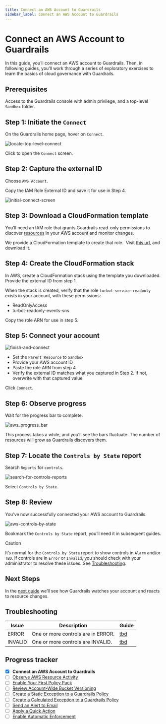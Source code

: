 ```yaml
---
title: Connect an AWS Account to Guardrails
sidebar_label: Connect an AWS Account to Guardrails
---
```



# Connect an AWS Account to Guardrails

In this guide, you’ll connect an AWS account to Guardrails. Then, in following guides, you’ll work through a series of exploratory exercises to learn the basics of cloud governance with Guardrails.

## Prerequisites

Access to the Guardrails console with admin privilege, and a top-level `Sandbox` folder.

## Step 1: Initiate the `Connect`

  
On the Guardrails home page, hover on `Connect`.  
<p><img alt="locate-top-level-connect" src="/images/docs/guardrails/getting-started/getting-started-aws/connect-an-account/locate-top-level-connect.png"/></p>

Click to open the `Connect` screen.

## Step 2: Capture the external ID

Choose `AWS Account`.

Copy the IAM Role External ID and save it for use in Step 4.  
<p><img alt="initial-connect-screen" src="/images/docs/guardrails/getting-started/getting-started-aws/connect-an-account/initial-connect-screen.png"/></p>

## Step 3: Download a CloudFormation template

You’ll need an IAM role that grants Guardrails read-only permissions to discover [resources](/guardrails/docs/reference/glossary#resource) in your AWS account and monitor changes. 

  
We provide a CloudFormation template to create that role.  Visit [this url](tbd), and download it.

## Step 4: Create the CloudFormation stack

In AWS, create a CloudFormation stack using the template you downloaded. Provide the external ID from step 1.  
  
When the stack is created, verify that the role `turbot-service-readonly` exists in your account, with these permissions:  
  
- ReadOnlyAccess  
- turbot-readonly-events-sns  
  
Copy the role ARN for use in step 5.

## Step 5: Connect your account
<p><img alt="finish-and-connect" src="/images/docs/guardrails/getting-started/getting-started-aws/connect-an-account/finish-and-connect.png"/></p>

* Set the `Parent Resource` to `Sandbox`
* Provide your AWS account ID
* Paste the role ARN from step 4
* Verify the external ID matches what you captured in Step 2. If not, overwrite with that captured value.

Click `Connect`.

## Step 6: Observe progress

Wait for the progress bar to complete.
<p><img alt="aws_progress_bar" src="/images/docs/guardrails/getting-started/getting-started-aws/connect-an-account/aws-progress-bar.png"/></p>

This process takes a while, and you’ll see the bars fluctuate. The number of resources will grow as Guardrails discovers them.  


## Step 7: Locate the `Controls by State` report

Search `Reports` for `controls`.  
<p><img alt="search-for-controls-reports" src="/images/docs/guardrails/getting-started/getting-started-aws/connect-an-account/search-for-controls-reports.png"/></p>

Select `Controls by State`.

## Step 8: Review

You’ve now successfully connected your AWS account to Guardrails.
<p><img alt="aws-controls-by-state" src="/images/docs/guardrails/getting-started/getting-started-aws/connect-an-account/aws-controls-by-state.png"/></p>

Bookmark the `Controls by State` report, you’ll need it in subsequent guides.

> [!CAUTION]
> It’s normal for the `Controls by State` report to show controls in `Alarm` and/or `TBD`. If controls are in `Error` or `Invalid`, you should check with your administrator to resolve these issues. See [Troubleshooting](#troubleshooting).

## Next Steps

In the [next guide](/guardrails/docs/getting-started/getting-started-aws/observe-aws-activity) we’ll see how Guardrails watches your account and reacts to resource changes.

## Troubleshooting

| Issue | Description | Guide |
|--|--|--|
| ERROR | One or more controls are in ERROR. | [tbd]() |
| INVALID | One or more controls are INVALID. | [tbd]() |

  



## Progress tracker

- [x] **Connect an AWS Account to Guardrails**
- [ ] [Observe AWS Resource Activity](path)
- [ ] [Enable Your First Policy Pack](path)
- [ ] [Review Account-Wide Bucket Versioning](path)
- [ ] [Create a Static Exception to a Guardrails Policy](path)
- [ ] [Create a Calculated Exception to a Guardrails Policy](path)
- [ ] [Send an Alert to Email](path)
- [ ] [Apply a Quick Action](path)
- [ ] [Enable Automatic Enforcement](path)
